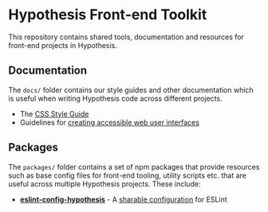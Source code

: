 Hypothesis Front-end Toolkit
============================

This repository contains shared tools, documentation and resources for
front-end projects in Hypothesis.

## Documentation

The `docs/` folder contains our style guides and other documentation which is
useful when writing Hypothesis code across different projects.

* The [CSS Style Guide](docs/css-style-guide.md)
* Guidelines for [creating accessible web user interfaces](docs/accessibility.md)

## Packages

The `packages/` folder contains a set of npm packages that provide resources such
as base config files for front-end tooling, utility scripts etc. that are
useful across multiple Hypothesis projects. These include:

 - [**eslint-config-hypothesis**](packages/eslint-config-hypothesis) - A [sharable configuration](http://eslint.org/docs/developer-guide/shareable-configs)
   for ESLint

